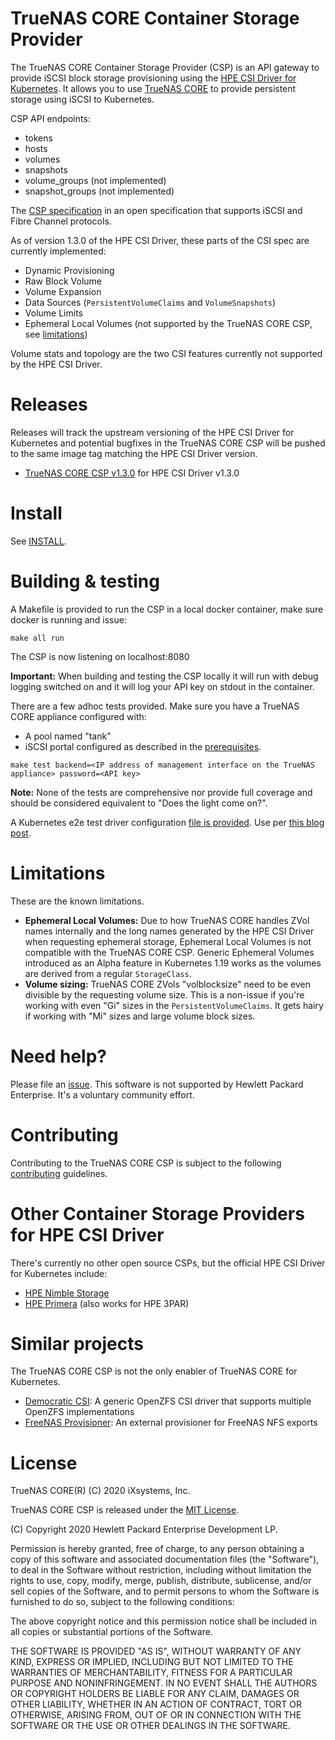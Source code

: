 # TrueNAS CORE Container Storage Provider

The TrueNAS CORE Container Storage Provider (CSP) is an API gateway to provide iSCSI block storage provisioning using the [HPE CSI Driver for Kubernetes](https://github.com/hpe-storage/csi-driver). It allows you to use [TrueNAS CORE](https://www.truenas.com) to provide persistent storage using iSCSI to Kubernetes.

CSP API endpoints:

- tokens
- hosts
- volumes
- snapshots
- volume_groups (not implemented)
- snapshot_groups (not implemented)

The [CSP specification](https://github.com/hpe-storage/container-storage-provider) in an open specification that supports iSCSI and Fibre Channel protocols.

As of version 1.3.0 of the HPE CSI Driver, these parts of the CSI spec are currently implemented:

- Dynamic Provisioning
- Raw Block Volume
- Volume Expansion
- Data Sources (`PersistentVolumeClaims` and `VolumeSnapshots`)
- Volume Limits
- Ephemeral Local Volumes (not supported by the TrueNAS CORE CSP, see [limitations](#limitations))

Volume stats and topology are the two CSI features currently not supported by the HPE CSI Driver.

# Releases

Releases will track the upstream versioning of the HPE CSI Driver for Kubernetes and potential bugfixes in the TrueNAS CORE CSP will be pushed to the same image tag matching the HPE CSI Driver version.

* [TrueNAS CORE CSP v1.3.0](https://github.com/hpe-storage/truenas-csp/releases/tag/v1.3.0) for HPE CSI Driver v1.3.0

# Install

See [INSTALL](INSTALL.md).

# Building & testing

A Makefile is provided to run the CSP in a local docker container, make sure docker is running and issue:

```
make all run
```

The CSP is now listening on localhost:8080

**Important:** When building and testing the CSP locally it will run with debug logging switched on and it will log your API key on stdout in the container.

There are a few adhoc tests provided. Make sure you have a TrueNAS CORE appliance configured with:

- A pool named "tank" 
- iSCSI portal configured as described in the [prerequisites](INSTALL.md#prerequisites).

```
make test backend=<IP address of management interface on the TrueNAS appliance> password=<API key>
```

**Note:** None of the tests are comprehensive nor provide full coverage and should be considered equivalent to "Does the light come on?".

A Kubernetes e2e test driver configuration [file is provided](test-driver.yaml). Use per [this blog post](https://kubernetes.io/blog/2020/01/08/testing-of-csi-drivers/#end-to-end-testing).

# Limitations

These are the known limitations.

- **Ephemeral Local Volumes:** Due to how TrueNAS CORE handles ZVol names internally and the long names generated by the HPE CSI Driver when requesting ephemeral storage, Ephemeral Local Volumes is not compatible with the TrueNAS CORE CSP. Generic Ephemeral Volumes introduced as an Alpha feature in Kubernetes 1.19 works as the volumes are derived from a regular `StorageClass`.
- **Volume sizing:** TrueNAS CORE ZVols "volblocksize" need to be even divisible by the requesting volume size. This is a non-issue if you're working with even "Gi" sizes in the `PersistentVolumeClaims`. It gets hairy if working with "Mi" sizes and large volume block sizes.

# Need help?

Please file an [issue](https://github.com/hpe-storage/truenas-csp/issues). This software is not supported by Hewlett Packard Enterprise. It's a voluntary community effort.

# Contributing

Contributing to the TrueNAS CORE CSP is subject to the following [contributing](CONTRIBUTING.md) guidelines.

# Other Container Storage Providers for HPE CSI Driver

There's currently no other open source CSPs, but the official HPE CSI Driver for Kubernetes include:

- [HPE Nimble Storage](https://scod.hpedev.io/container_storage_provider/hpe_nimble_storage/index.html)
- [HPE Primera](https://scod.hpedev.io/container_storage_provider/hpe_3par_primera/index.html) (also works for HPE 3PAR)

# Similar projects

The TrueNAS CORE CSP is not the only enabler of TrueNAS CORE for Kubernetes.

- [Democratic CSI](https://github.com/democratic-csi/democratic-csi): A generic OpenZFS CSI driver that supports multiple OpenZFS implementations
- [FreeNAS Provisioner](https://github.com/nmaupu/freenas-provisioner): An external provisioner for FreeNAS NFS exports

# License

TrueNAS CORE(R) (C) 2020 iXsystems, Inc.

TrueNAS CORE CSP is released under the [MIT License](LICENSE).

(C) Copyright 2020 Hewlett Packard Enterprise Development LP.

Permission is hereby granted, free of charge, to any person obtaining a copy of this software and associated documentation files (the "Software"), to deal in the Software without restriction, including without limitation the rights to use, copy, modify, merge, publish, distribute, sublicense, and/or sell copies of the Software, and to permit persons to whom the Software is furnished to do so, subject to the following conditions:

The above copyright notice and this permission notice shall be included in all copies or substantial portions of the Software.

THE SOFTWARE IS PROVIDED "AS IS", WITHOUT WARRANTY OF ANY KIND, EXPRESS OR IMPLIED, INCLUDING BUT NOT LIMITED TO THE WARRANTIES OF MERCHANTABILITY, FITNESS FOR A PARTICULAR PURPOSE AND NONINFRINGEMENT. IN NO EVENT SHALL THE AUTHORS OR COPYRIGHT HOLDERS BE LIABLE FOR ANY CLAIM, DAMAGES OR OTHER LIABILITY, WHETHER IN AN ACTION OF CONTRACT, TORT OR OTHERWISE, ARISING FROM, OUT OF OR IN CONNECTION WITH THE SOFTWARE OR THE USE OR OTHER DEALINGS IN THE SOFTWARE.
